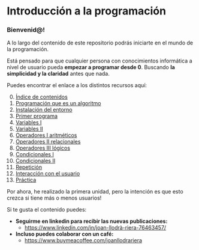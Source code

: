 
# Introducción a la programación
### Bienvenid@!
A lo largo del contenido de este repositorio podrás iniciarte en el mundo de la programación.

Está pensado para que cualquier persona con conocimientos informática a nivel de usuario pueda **empezar a programar desde 0**. Buscando **la simplicidad y la claridad** antes que nada.

Puedes encontrar el enlace a los distintos recursos aquí:

0. [Índice de contenidos](https://joanllodrariera.github.io/introduccion-java/00_indice_de_contenidos/)
1. [Programación que es un algoritmo](https://joanllodrariera.github.io/introduccion-java/01_programacion_que_es_un_programa_algoritmo/)
2. [Instalación del entorno](https://joanllodrariera.github.io/introduccion-java/02_instalacion_del_entorno/)
3. [Primer programa](https://joanllodrariera.github.io/introduccion-java/03_primer_programa/)
4. [Variables I](https://joanllodrariera.github.io/introduccion-java/04_variables_i/)
5. [Variables II](https://joanllodrariera.github.io/introduccion-java/05_variables_ii/)
6. [Operadores I aritméticos](https://joanllodrariera.github.io/introduccion-java/06_operadores_i_aritmeticos/)
7. [Operadores II relacionales](https://joanllodrariera.github.io/introduccion-java/07_operadores_ii_relacionales/)
8. [Operadores III lógicos](https://joanllodrariera.github.io/introduccion-java/08_operadores_iii_logicos/)
9. [Condicionales I](https://joanllodrariera.github.io/introduccion-java/09_condicionales_i/)
10. [Condicionales II](https://joanllodrariera.github.io/introduccion-java/10_condicionales_ii/)
11. [Repetición](https://joanllodrariera.github.io/introduccion-java/11_de_repeticion/)
12. [Interacción con el usuario](https://joanllodrariera.github.io/introduccion-java/12_interaccion_con_el_usuario/)
13. [Práctica](https://joanllodrariera.github.io/introduccion-java/13_practica_juego_del_ahorcado/)


Por ahora, he realizado la primera unidad, pero la intención es que esto crezca si tiene más o menos usuarios!

Si te gusta el contenido puedes:
* **Seguirme en linkedin para recibir las nuevas publicaciones:**
  * https://www.linkedin.com/in/joan-llodrà-riera-76463457/
* **Incluso puedes colaborar con un café:**
  * https://www.buymeacoffee.com/joanllodrariera
  
